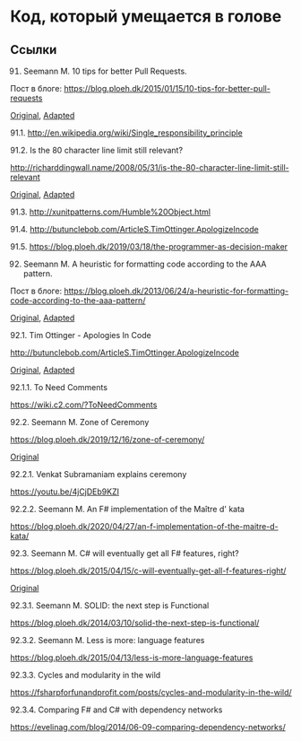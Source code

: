 # Код, который умещается в голове

## Ссылки

91. Seemann M. 10 tips for better Pull Requests.

Пост в блоге: https://blog.ploeh.dk/2015/01/15/10-tips-for-better-pull-requests

[Original](/doc/091/original.md), [Adapted](/doc/091/adapted.md)

91.1. http://en.wikipedia.org/wiki/Single_responsibility_principle

91.2. Is the 80 character line limit still relevant?

http://richarddingwall.name/2008/05/31/is-the-80-character-line-limit-still-relevant

[Original](/doc/091_2/original.md), [Adapted](/doc/091_2/adapted.md)

91.3. http://xunitpatterns.com/Humble%20Object.html

91.4. http://butunclebob.com/ArticleS.TimOttinger.ApologizeIncode

91.5. https://blog.ploeh.dk/2019/03/18/the-programmer-as-decision-maker

92. Seemann M. A heuristic for formatting code according to the AAA pattern.

Пост в блоге: https://blog.ploeh.dk/2013/06/24/a-heuristic-for-formatting-code-according-to-the-aaa-pattern/

[Original](/doc/092/original.md), [Adapted](/doc/092/adapted.md)

92.1. Tim Ottinger - Apologies In Code

http://butunclebob.com/ArticleS.TimOttinger.ApologizeIncode

[Original](/doc/092_1/original.md), [Adapted](/doc/091_2/adapted.md)

92.1.1. To Need Comments

https://wiki.c2.com/?ToNeedComments

92.2. Seemann M. Zone of Ceremony

https://blog.ploeh.dk/2019/12/16/zone-of-ceremony/

[Original](/doc/092_2/original.md)

92.2.1. Venkat Subramaniam explains ceremony

https://youtu.be/4jCjDEb9KZI

92.2.2. Seemann M. An F# implementation of the Maître d' kata

https://blog.ploeh.dk/2020/04/27/an-f-implementation-of-the-maitre-d-kata/

92.3. Seemann M. C# will eventually get all F# features, right?

https://blog.ploeh.dk/2015/04/15/c-will-eventually-get-all-f-features-right/

[Original](/doc/092_3/original.md)

92.3.1. Seemann M. SOLID: the next step is Functional

https://blog.ploeh.dk/2014/03/10/solid-the-next-step-is-functional/

92.3.2. Seemann M. Less is more: language features

https://blog.ploeh.dk/2015/04/13/less-is-more-language-features

92.3.3. Cycles and modularity in the wild

https://fsharpforfunandprofit.com/posts/cycles-and-modularity-in-the-wild/

92.3.4. Comparing F# and C# with dependency networks

https://evelinag.com/blog/2014/06-09-comparing-dependency-networks/
